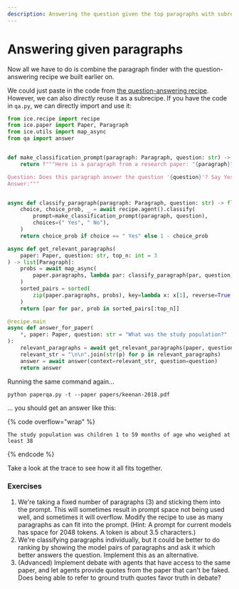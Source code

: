 ```yaml
---
description: Answering the question given the top paragraphs with subrecipes
---
```


# Answering given paragraphs

Now all we have to do is combine the paragraph finder with the question-answering recipe we built earlier on.

We could just paste in the code from [the question-answering recipe](../question-answering.md#answering-questions-about-short-texts). However, we can also _directly_ reuse it as a subrecipe. If you have the code in `qa.py`, we can directly import and use it:

```python
from ice.recipe import recipe
from ice.paper import Paper, Paragraph
from ice.utils import map_async
from qa import answer


def make_classification_prompt(paragraph: Paragraph, question: str) -> str:
    return f"""Here is a paragraph from a research paper: "{paragraph}"

Question: Does this paragraph answer the question '{question}'? Say Yes or No.
Answer:"""


async def classify_paragraph(paragraph: Paragraph, question: str) -> float:
    choice, choice_prob, _ = await recipe.agent().classify(
        prompt=make_classification_prompt(paragraph, question),
        choices=(" Yes", " No"),
    )
    return choice_prob if choice == " Yes" else 1 - choice_prob

async def get_relevant_paragraphs(
    paper: Paper, question: str, top_n: int = 3
) -> list[Paragraph]:
    probs = await map_async(
        paper.paragraphs, lambda par: classify_paragraph(par, question)
    )
    sorted_pairs = sorted(
        zip(paper.paragraphs, probs), key=lambda x: x[1], reverse=True
    )
    return [par for par, prob in sorted_pairs[:top_n]]

@recipe.main
async def answer_for_paper(
    *, paper: Paper, question: str = "What was the study population?"
):
    relevant_paragraphs = await get_relevant_paragraphs(paper, question)
    relevant_str = "\n\n".join(str(p) for p in relevant_paragraphs)
    answer = await answer(context=relevant_str, question=question)
    return answer
```

Running the same command again...

```shell
python paperqa.py -t --paper papers/keenan-2018.pdf
```

... you should get an answer like this:

{% code overflow="wrap" %}

```
The study population was children 1 to 59 months of age who weighed at least 38
```

{% endcode %}

Take a look at the trace to see how it all fits together.

### Exercises

1. We're taking a fixed number of paragraphs (3) and sticking them into the prompt. This will sometimes result in prompt space not being used well, and sometimes it will overflow. Modify the recipe to use as many paragraphs as can fit into the prompt. (Hint: A prompt for current models has space for 2048 tokens. A token is about 3.5 characters.)
2. We're classifying paragraphs individually, but it could be better to do ranking by showing the model pairs of paragraphs and ask it which better answers the question. Implement this as an alternative.
3. (Advanced) Implement debate with agents that have access to the same paper, and let agents provide quotes from the paper that can't be faked. Does being able to refer to ground truth quotes favor truth in debate?

